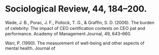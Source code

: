 # Sociological Review, 44, 184–200.

Wade, J. B., Porac, J. F., Pollock, T. G., & Grafﬁn, S. D. (2006). The burden of celebrity: The impact of CEO certiﬁcation contests on CEO pat and performance. Academy of Management Journal, 49, 643–660.

Warr, P. (1990). The measurement of well-being and other aspects of mental health. Journal of